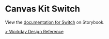 # Canvas Kit Switch

View the
[documentation for Switch](https://workday.github.io/canvas-kit/?path=/docs/components-inputs-switch-react--basic)
on Storybook.

[> Workday Design Reference](https://design.workday.com/components/inputs/switch)
